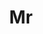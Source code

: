 ---
member: C9wWkf5519b5e377fb1NBptL7Nb
title: Mr
contact_name: Dave
role: ""
contact_phone: ""
contact_mobile: ""
contact_email: ""
company_phone: ""
company_fax: ""
company_email: ""
website: ""
company_name: The company
customer_number: ""
address_line_1: ""
address_line_2: ""
address_line_3: ""
city: Kenilworth
region: ""
postcode: KL221Fl
country: ""
notes: ""
where:
  name: another place
  latitude: "53.28659"
  longitude: "-3.60456"
---